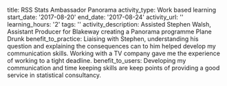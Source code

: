 title: RSS Stats Ambassador Panorama
activity_type: Work based learning
start_date: '2017-08-20'
end_date: '2017-08-24'
activity_url: ''
learning_hours: '2'
tags: ''
activity_description: Assisted Stephen Walsh, Assistant Producer for Blakeway creating
  a Panorama programme Plane Drunk
benefit_to_practice: Liaising with Stephen, understanding his question and explaining
  the consequences can to him helped develop my communication skills. Working with
  a TV company gave me the experience of working to a tight deadline.
benefit_to_users: Developing my communication and time keeping skills are keep points
  of providing a good service in statistical consultancy.
